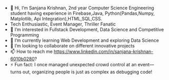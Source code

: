 - 👋 Hi, I’m Sanjana Krishnan, 2nd year Computer Science Engineering student having experience in Firebase,Java, Python(Pandas,Numpy, Matplotlib, Api Integration),HTML,SQL,CSS.
- Tech Enthusiastic, Event Manager, Thriller Fanatic
- 👀 I’m interested in Fullstack Development, Data Science and Competitive Programming 
- 🌱 I’m currently learning Web Development and exploring Data Science 
- 💞️ I’m looking to collaborate on different innovative projects
- 📫 How to reach me https://www.linkedin.com/in/sanjana-krishnan-6010b0280?
- ⚡ Fun fact: I once managed unexpected crowd control at an event—turns out, organizing people is just as complex as debugging code!

<!---
SanKrishnan/SanKrishnan is a ✨ special ✨ repository because its `README.md` (this file) appears on your GitHub profile.
You can click the Preview link to take a look at your changes.
--->
